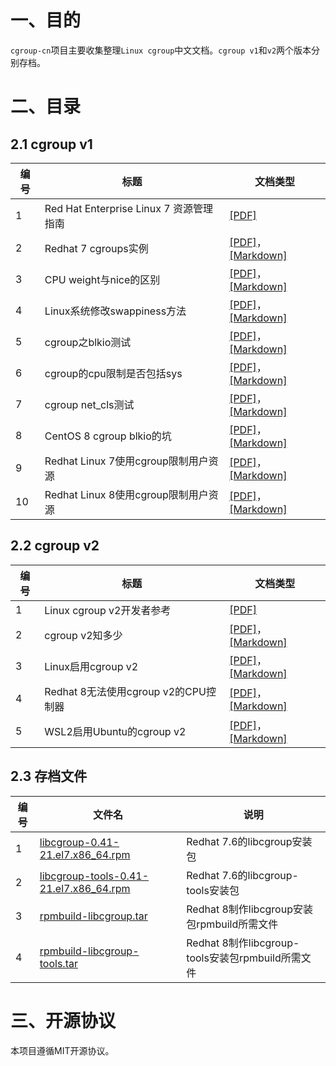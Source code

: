 # 一、目的
`cgroup-cn`项目主要收集整理`Linux cgroup`中文文档。`cgroup v1`和`v2`两个版本分别存档。

# 二、目录

## 2.1 cgroup v1

| 编号 | 标题                                    | 文档类型                                                     |
| ---- | --------------------------------------- | ------------------------------------------------------------ |
| 1    | Red Hat Enterprise Linux 7 资源管理指南 | [[PDF]](cgroup-v1/Red_Hat_Enterprise_Linux_7_资源管理指南_中文.pdf) |
| 2    | Redhat 7 cgroups实例                    | [[PDF]](cgroup-v1/Redhat_7_cgroups实例.pdf)，[[Markdown]](cgroup-v1/Redhat_7_cgroups实例.md) |
| 3    | CPU weight与nice的区别                  | [[PDF]](cgroup-v1/CPU%20weight与nice的区别.pdf)，[[Markdown]](cgroup-v1/CPU%20weight与nice的区别.md) |
| 4    | Linux系统修改swappiness方法             | [[PDF]](cgroup-v1/Linux系统修改swappiness方法.pdf)，[[Markdown]](cgroup-v1/Linux系统修改swappiness方法.md) |
| 5    | cgroup之blkio测试                       | [[PDF]](cgroup之blkio测试.pdf)，[[Markdown]](cgroup-v1/cgroup之blkio测试.md) |
| 6    | cgroup的cpu限制是否包括sys              | [[PDF]](cgroup-v1/cgroup的cpu限制是否包括sys.pdf)，[[Markdown]](cgroup-v1/cgroup的cpu限制是否包括sys.md) |
| 7    | cgroup net_cls测试                      | [[PDF]](cgroup-v1/cgroup%20net_cls测试.pdf)，[[Markdown]](cgroup-v1/cgroup%20net_cls测试.md) |
| 8    | CentOS 8 cgroup blkio的坑               | [[PDF]](cgroup-v1/CentOS%208%20cgroup%20blkio的坑.pdf)，[[Markdown]](cgroup-v1/CentOS%208%20cgroup%20blkio的坑.md) |
| 9    | Redhat Linux 7使用cgroup限制用户资源    | [[PDF]](cgroup-v1/Redhat%20Linux%207使用cgroup限制用户资源.pdf)，[[Markdown]](cgroup-v1/Redhat%20Linux%207使用cgroup限制用户资源.md) |
| 10   | Redhat Linux 8使用cgroup限制用户资源    | [[PDF]](cgroup-v1/Redhat%20Linux%208使用cgroup限制用户资源.pdf)，[[Markdown]](cgroup-v1/Redhat%20Linux%208使用cgroup限制用户资源.md) |

## 2.2 cgroup v2

| 编号 | 标题                      | 文档类型                                                     |
| ---- | ------------------------- | ------------------------------------------------------------ |
| 1    | Linux cgroup v2开发者参考 | [[PDF]](cgroup-v2/Linux%20cgroup%20v2开发者参考.pdf) |
| 2    | cgroup v2知多少           | [[PDF]](cgroup-v2/cgroup%20v2知多少.pdf)，[[Markdown]](cgroup-v2/cgroup%20v2知多少.md) |
| 3    | Linux启用cgroup v2        | [[PDF]](cgroup-v2/Linux启用cgroup%20v2.pdf)，[[Markdown]](cgroup-v2/Linux启用cgroup%20v2.md) |
| 4    | Redhat 8无法使用cgroup v2的CPU控制器    | [[PDF]](cgroup-v2/Redhat%208无法使用cgroup%20v2的CPU控制器.pdf)，[[Markdown]](cgroup-v2/Redhat%208无法使用cgroup%20v2的CPU控制器.md) |
| 5    | WSL2启用Ubuntu的cgroup v2 | [[PDF]](cgroup-v2/WSL2启用Ubuntu的cgroup%20v2.pdf)，[[Markdown]](cgroup-v2/WSL2启用Ubuntu的cgroup%20v2.md) |

## 2.3 存档文件

| 编号 | 文件名                    | 说明                                                         |
| ---- | ------------------------- | ------------------------------------------------------------ |
| 1    | [libcgroup-0.41-21.el7.x86_64.rpm](archive/libcgroup-0.41-21.el7.x86_64.rpm) | Redhat 7.6的libcgroup安装包 |
| 2    | [libcgroup-tools-0.41-21.el7.x86_64.rpm](archive/libcgroup-tools-0.41-21.el7.x86_64.rpm) | Redhat 7.6的libcgroup-tools安装包 |
| 3    | [rpmbuild-libcgroup.tar](archive/rpmbuild-libcgroup.tar) | Redhat 8制作libcgroup安装包rpmbuild所需文件 |
| 4    | [rpmbuild-libcgroup-tools.tar](archive/rpmbuild-libcgroup-tools.tar) | Redhat 8制作libcgroup-tools安装包rpmbuild所需文件  |


# 三、开源协议

本项目遵循MIT开源协议。

